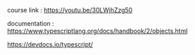 course link : https://youtu.be/30LWjhZzg50

documentation : https://www.typescriptlang.org/docs/handbook/2/objects.html

https://devdocs.io/typescript/